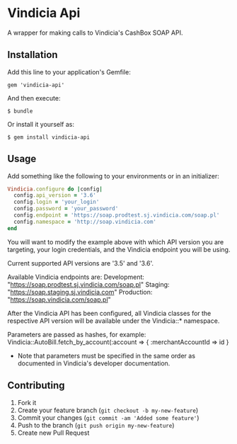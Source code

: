 # Vindicia Api

A wrapper for making calls to Vindicia's CashBox SOAP API.

## Installation

Add this line to your application's Gemfile:

    gem 'vindicia-api'

And then execute:

    $ bundle

Or install it yourself as:

    $ gem install vindicia-api

## Usage

Add something like the following to your environments or in an initializer:

```ruby
Vindicia.configure do |config|
  config.api_version = '3.6'
  config.login = 'your_login'
  config.password = 'your_password' 
  config.endpoint = 'https://soap.prodtest.sj.vindicia.com/soap.pl'
  config.namespace = 'http://soap.vindicia.com'
end
```

You will want to modify the example above with which API version you are targeting, your login credentials, and the Vindicia endpoint you will be using.

Current supported API versions are '3.5' and '3.6'.

Available Vindicia endpoints are:
Development: "https://soap.prodtest.sj.vindicia.com/soap.pl"
Staging: "https://soap.staging.sj.vindicia.com"
Production: "https://soap.vindicia.com/soap.pl"

After the Vindicia API has been configured, all Vindicia classes for the respective API version will be available under the Vindicia::* namespace.

Parameters are passed as hashes, for example:
Vindicia::AutoBill.fetch_by_account(:account => { :merchantAccountId => id }

* Note that parameters must be specified in the same order as documented in Vindicia's developer documentation.

## Contributing

1. Fork it
2. Create your feature branch (`git checkout -b my-new-feature`)
3. Commit your changes (`git commit -am 'Added some feature'`)
4. Push to the branch (`git push origin my-new-feature`)
5. Create new Pull Request
